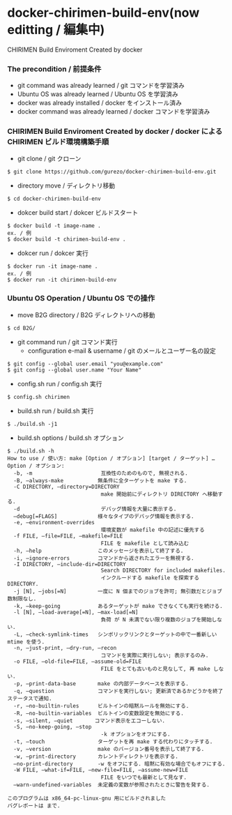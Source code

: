 # docker-chirimen-build-env(now editting / 編集中)
CHIRIMEN Build Enviroment Created by docker

### The precondition / 前提条件
- git command was already learned / git コマンドを学習済み
- Ubuntu OS was already learned / Ubuntu OS を学習済み
- docker was already installed / docker をインストール済み
- docker command was already learned / docker コマンドを学習済み

### CHIRIMEN Build Enviroment Created by docker / docker による CHIRIMEN ビルド環境構築手順
* git clone / git クローン
```
$ git clone https://github.com/gurezo/docker-chirimen-build-env.git
```
* directory move / ディレクトリ移動
```
$ cd docker-chirimen-build-env
```
* dokcer build start / dokcer ビルドスタート
```
$ docker build -t image-name .
ex. / 例
$ docker build -t chirimen-build-env .
```
* dokcer run / dokcer 実行
```
$ docker run -it image-name .
ex. / 例
$ docker run -it chirimen-build-env
```

### Ubuntu OS Operation / Ubuntu OS での操作
* move B2G directory / B2G ディレクトリへの移動
```
$ cd B2G/
```
* git command run / git コマンド実行
  - configuration e-mail & username / git のメールとユーザー名の設定
```
$ git config --global user.email "you@example.com"
$ git config --global user.name "Your Name"
```
* config.sh run / config.sh 実行
```
$ config.sh chirimen
```
* build.sh run / build.sh 実行
```
$ ./build.sh -j1
```
* build.sh options / build.sh オプション
```
$ ./build.sh -h
How to use / 使い方: make [Option / オプション] [target / ターゲット] …
Option / オプション:
  -b, -m                      互換性のためのもので, 無視される.
  -B, –always-make           無条件に全ターゲットを make する.
  -C DIRECTORY, –directory=DIRECTORY
                              make 開始前にディレクトリ DIRECTORY へ移動する.
  -d                          デバッグ情報を大量に表示する.
  –debug[=FLAGS]             様々なタイプのデバッグ情報を表示する.
  -e, –environment-overrides
                              環境変数が makefile 中の記述に優先する
  -f FILE, –file=FILE, –makefile=FILE
                              FILE を makefile として読み込む
  -h, –help                  このメッセージを表示して終了する.
  -i, –ignore-errors         コマンドから返されたエラーを無視する.
  -I DIRECTORY, –include-dir=DIRECTORY
                              Search DIRECTORY for included makefiles.
                              インクルードする makefile を探索する DIRECTORY.
  -j [N], –jobs[=N]          一度に N 個までのジョブを許可; 無引数だとジョブ数制限なし.
  -k, –keep-going            あるターゲットが make できなくても実行を続ける.
  -l [N], –load-average[=N], –max-load[=N]
                              負荷 が N 未満でない限り複数のジョブを開始しない.
  -L, –check-symlink-times   シンボリックリンクとターゲットの中で一番新しい mtime を使う.
  -n, –just-print, –dry-run, –recon
                              コマンドを実際に実行しない; 表示するのみ.
  -o FILE, –old-file=FILE, –assume-old=FILE
                              FILE をとても古いものと見なして, 再 make しない.
  -p, –print-data-base       make の内部データベースを表示する.
  -q, –question              コマンドを実行しない; 更新済であるかどうかを終了ステータスで通知.
  -r, –no-builtin-rules      ビルトインの暗黙ルールを無効にする.
  -R, –no-builtin-variables  ビルトインの変数設定を無効にする.
  -s, –silent, –quiet       コマンド表示をエコーしない.
  -S, –no-keep-going, –stop
                              -k オプションをオフにする.
  -t, –touch                 ターゲットを再 make する代わりにタッチする.
  -v, –version               make のバージョン番号を表示して終了する.
  -w, –print-directory       カレントディレクトリを表示する.
  –no-print-directory        -w をオフにする. 暗黙に有効な場合でもオフにする.
  -W FILE, –what-if=FILE, –new-file=FILE, –assume-new=FILE
                              FILE をいつでも最新として見なす.
  –warn-undefined-variables  未定義の変数が参照されたときに警告を発する.

このプログラムは x86_64-pc-linux-gnu 用にビルドされました
バグレポートは まで.
```
